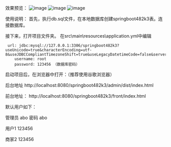 效果预览：
![image](https://github.com/user-attachments/assets/5a167a27-7421-4778-8b8a-2704d7bbb60f)
![image](https://github.com/user-attachments/assets/50fa9884-b357-4d6f-9c1d-69daf8e16aac)
![image](https://github.com/user-attachments/assets/d1af3421-ef3b-47f2-8fc6-8b17459925a0)

使用说明：
首先，执行db.sql文件，在本地数据库创建springboot482k3表。连接数据库。

接下来，打开项目文件夹。
在src\main\resources\application.yml中编辑
											
	 url: jdbc:mysql://127.0.0.1:3306/springboot482k3?useUnicode=true&characterEncoding=utf-8&useJDBCCompliantTimezoneShift=true&useLegacyDatetimeCode=false&serverTimezone=UTC
        username: root
        password: 123456 （数据库密码）
        
启动项目后，在浏览器中打开：（推荐使用谷歌浏览器）

后台地址
http://localhost:8080/springboot482k3/admin/dist/index.html

前台地址：
http://localhost:8080/springboot482k3/front/index.html

默认用户如下：

管理员  abo 密码 abo

用户1 123456

商家2 123456


